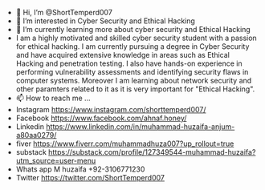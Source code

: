 - 👋 Hi, I’m @ShortTemperd007
- 👀 I’m interested in Cyber Security and Ethical Hacking
- 🌱 I’m currently learning more about cyber security and Ethical Hacking
- I am a highly motivated and skilled cyber security student with a passion for ethical hacking. I
am
currently pursuing a degree in Cyber Security and have acquired extensive knowledge in
areas such
as Ethical Hacking and penetration testing. I also have hands-on experience in performing
vulnerability assessments and identifying security flaws in computer systems. Moreover I am
learning about network security and other paramters related to it as it is very important for
"Ethical
Hacking".
- 📫 How to reach me ...
- Instagram  https://www.instagram.com/shorttemperd007/
- Facebook   https://www.facebook.com/ahnaf.honey/
- Linkedin   https://www.linkedin.com/in/muhammad-huzaifa-anjum-a80aa0279/
- fiver      https://www.fiverr.com/muhammadhuza007?up_rollout=true
- substack   https://substack.com/profile/127349544-muhammad-huzaifa?utm_source=user-menu
- Whats app  M huzaifa +92-3106771230
- Twitter    https://twitter.com/ShortTemperd007
 

<!---
ShortTemperd007/ShortTemperd007 is a ✨ special ✨ repository because its `README.md` (this file) appears on your GitHub profile.
You can click the Preview link to take a look at your changes.
--->
